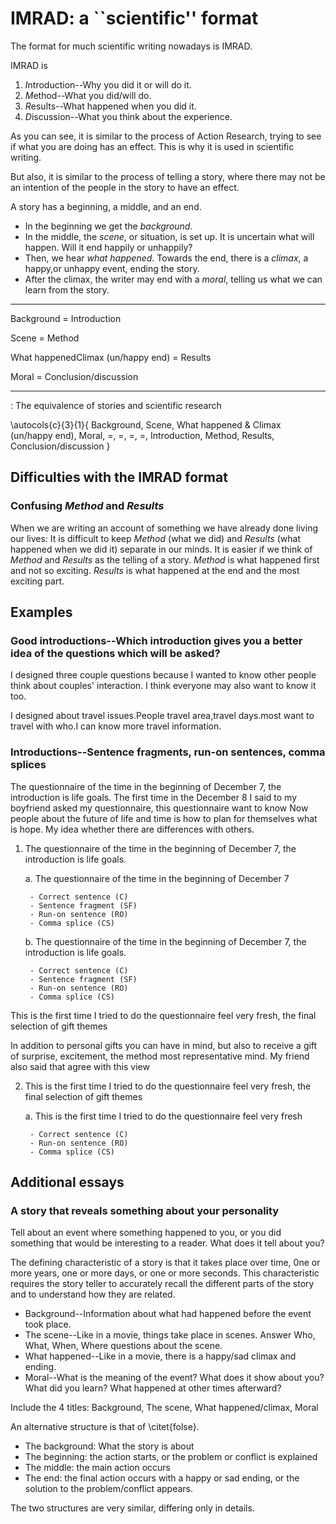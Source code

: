 # IMRAD: a ``scientific'' format

The format for much scientific writing nowadays is IMRAD.

IMRAD is 

1. *I*ntroduction--Why you did it or will do it.
2. *M*ethod--What you did/will do.
3. *R*esults--What happened when you did it.
4. *D*iscussion--What you think about the experience.

As you can see, it is similar to the process of Action Research, trying to see if what you are doing has an effect. This is why it is used in scientific writing.

But also, it is similar to the process of telling a story, where there may not be an intention of the people in the story to have an effect.

A story has a beginning, a middle, and an end.

* In the beginning we get the *background*.
* In the middle, the *scene*, or situation, is set up. It is uncertain what will happen. Will it end happily or unhappily?
* Then, we hear *what happened*. Towards the end, there is a *climax*, a happy,or unhappy event, ending the story.
* After the climax, the writer may end with a *moral*, telling us what we can learn from the story.

---------------------              ---               --------------------- 
Background                          =                  Introduction          

Scene                               =                  Method                

What happenedClimax (un/happy end)  =                  Results               

Moral                               =                  Conclusion/discussion 
---------------------              ---               --------------------- 

: The equivalence of stories and scientific research

\autocols{c}{3}{1}{
Background, Scene, What happened \& Climax (un/happy end), Moral,
=, =, =, =,
Introduction, Method, Results, Conclusion/discussion  }

## Difficulties with the IMRAD format

### Confusing *Method* and *Results*

When we are writing an account of something we have already done living our lives: It is difficult to keep *Method* (what we did) and *Results* (what happened when we did it) separate in our minds. It is easier if we think of *Method* and *Results* as the telling of a story. *Method* is what happened first and not so exciting. *Results* is what happened at the end and the most exciting part.

## Examples

### Good introductions--Which introduction gives you a better idea of the questions which will be asked?

I designed three couple questions because I wanted to know other people think about couples' interaction. I think everyone may also want to know it too. 

I designed about travel issues.People travel area,travel days.most want to travel with who.I can know more travel information.

### Introductions--Sentence fragments, run-on sentences, comma splices

The questionnaire of the time in the beginning of December 7, the introduction is life goals. The first time in the December 8 I said to my boyfriend asked my questionnaire, this questionnaire want to know Now people about the future of life and time is how to plan for themselves what is hope. My idea whether there are differences with others.

1. The questionnaire of the time in the beginning of December 7, the introduction is life goals. 

	a. The questionnaire of the time in the beginning of December 7

		- Correct sentence (C)
		- Sentence fragment (SF)
		- Run-on sentence (RO)
		- Comma splice (CS)

	b. The questionnaire of the time in the beginning of December 7, the introduction is life goals. 

		- Correct sentence (C)
		- Sentence fragment (SF)
		- Run-on sentence (RO)
		- Comma splice (CS)

This is the first time I tried to do the questionnaire feel very fresh, the final selection of gift themes

In addition to personal gifts you can have in mind, but also to receive a gift of surprise, excitement, the method most representative mind. My friend also said that agree with this view

2. This is the first time I tried to do the questionnaire feel very fresh, the final selection of gift themes

	a. This is the first time I tried to do the questionnaire feel very fresh

		- Correct sentence (C)
		- Run-on sentence (RO)
		- Comma splice (CS)

## Additional essays

### A story that reveals something about your personality

Tell about an event where something happened to you, or you did something that would be interesting to a reader. What does it tell about you?

The defining characteristic of a story is that it takes place over time, 0ne or more years, one or more days, or one or more seconds. This characteristic requires the story teller to accurately recall the different parts of the story and to understand how they are related.

* Background--Information about what had happened before the event took place.
* The scene--Like in a movie, things take place in scenes. Answer Who, What, When, Where questions about the scene.
* What happened--Like in a movie, there is a happy/sad climax and ending.
* Moral--What is the meaning of the event? What does it show about you? What did you learn? What happened at other times afterward?

Include the 4 titles: Background, The scene, What happened/climax, Moral

An alternative structure is that of \citet{folse}.

* The background: What the story is about
* The beginning: the action starts, or the problem or conflict is explained
* The middle: the main action occurs
* The end: the final action occurs with a happy or sad ending, or the solution to the problem/conflict appears.

The two structures are very similar, differing only in details.

